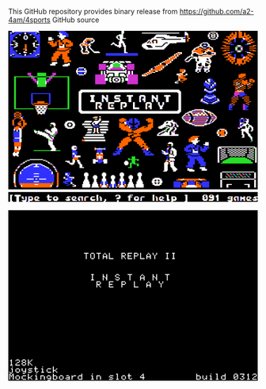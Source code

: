 This GitHub repository provides binary release from https://github.com/a2-4am/4sports GitHub source

![Instant Replay Cover](https://github.com/appleiifanclub/a2-4am_4sports_bin/blob/6b95cadac67f89ec4d50d23e747a4bc97113ef0f/image/Instant%20Replay%20cover.png?raw=true)

![Instant Replay build 312](https://github.com/appleiifanclub/a2-4am_4sports_bin/blob/04b0bb7d0ec361a9dedd3101ff6171fc375c8f03/image/Instant%20Replay%20build%20312.png?raw=true)
